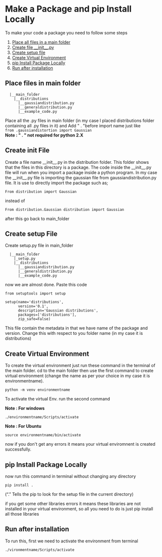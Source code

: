 # Make a Package and pip Install Locally 

To make your code a package you need to follow some steps

1. [Place all files in a main folder](#place-files-in-main-folder)
2. [Create file \_\_init_\_.py ](#create-init-file) 
3. [Create setup file](#create-setup-file)
4. [Create Virtual Environment](#create-virtual-environment)
5. [pip Install Package Locally](#pip-install-package-locally)
6. [Run after installation](#run-after-installation)
## Place files in main folder

```
  |__main_folder
    |__distributions
      |__gaussiandistribution.py
      |__generaldistribution.py
      |__example_code.py
```

Place all the .py files in main folder (in my case I placed distributions folder containing all .py files in it) and Add " . "before import name just like </br>
`from .gaussiandistortion import Gaussian` </br>
**Note : " . " not required for python 2.X**

## Create init File
Create a file name \_\_init_\_.py in the distribution folder. This folder shows that the files in this directory is a package. 
The code inside the \_\_init_\_.py file will run when you import a package inside a python program. 
In  my case the \_\_init_\_.py file is importing the gaussian file from gaussiandistribution.py file. 
It is use to directly import the package such as;
```
From distribution import Gaussian 
```
instead of
```
From distribution.Gaussian distribution import Gaussian
```
after this go back to main_folder

## Create setup File
Create setup.py file in main_folder 
```
  |__main_folder
    |_setup.py
    |__distributions
      |__gaussiandistribution.py
      |__generaldistribution.py
      |__example_code.py
```
now we are almost done. Paste this code


```
from setuptools import setup

setup(name='distributions',
      version='0.1',
      description='Gaussian distributions',
      packages=['distributions'],
      zip_safe=False) 

```
This file contain the metadata in that we have name of the package and version. Change this with respect to you folder name (in my case it is distributions)


## Create Virtual Environment
To create the virtual environment just run these command in the terminal of the main folder. cd to the main folder then use the first command to create virtual environment (change the name as per your choice in my case it is environmentname). 
```
python -m venv environmentname
```
To activate the virtual Env. run the second command

**Note : For windows**

```./environmentname/Scripts/activate```

**Note : For Ubuntu**

```source environmentname/bin/activate```

now if you don't get any errors it means your virtual enviromnent is created successfully.


## pip Install Package Locally 

now run this command in terminal without changing any directory  
```
pip install .
```
(“.” Tells the pip to look for the setup file in the current directory)

if you get some other libraries errors it means these libraries are not installed in your virtual environment, so all you need to do is just pip install all those libraries 

## Run after installation 
To run this, first we need to activate the environment from terminal
```
./vironmentname/Scripts/activate

```


